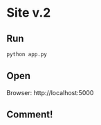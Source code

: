 # Site v.2

## Run

```bash
python app.py
```

## Open

Browser: http://localhost:5000


## Comment!
